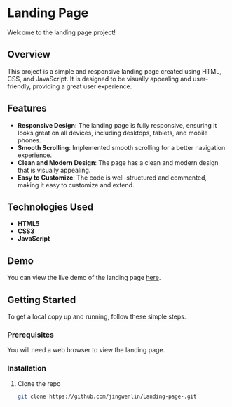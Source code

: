 # Landing Page

Welcome to the landing page project!

## Overview

This project is a simple and responsive landing page created using HTML, CSS, and JavaScript. It is designed to be visually appealing and user-friendly, providing a great user experience.


## Features

- **Responsive Design**: The landing page is fully responsive, ensuring it looks great on all devices, including desktops, tablets, and mobile phones.
- **Smooth Scrolling**: Implemented smooth scrolling for a better navigation experience.
- **Clean and Modern Design**: The page has a clean and modern design that is visually appealing.
- **Easy to Customize**: The code is well-structured and commented, making it easy to customize and extend.

## Technologies Used

- **HTML5**
- **CSS3**
- **JavaScript**

## Demo

You can view the live demo of the landing page [here](https://jingwenlin.github.io/Landing-page-/).

## Getting Started

To get a local copy up and running, follow these simple steps.

### Prerequisites

You will need a web browser to view the landing page.

### Installation

1. Clone the repo
   ```sh
   git clone https://github.com/jingwenlin/Landing-page-.git

